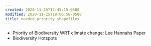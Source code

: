 ```yaml
---
created: 2020-11-25T17:45:15-0500
modified: 2020-11-25T18:06:58-0500
title: needed_priority_shapefiles
---
```


* Priority of Biodiversity WRT climate change: Lee Hannahs Paper
* Biodiversity Hotspots

